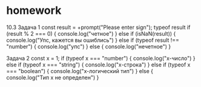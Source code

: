 # homework 
10.3
Задача 1
const result = +prompt("Please enter sign");
typeof result
if (result % 2 === 0) {
  console.log("четное")
} else if (isNaN(result)) {
  console.log("Упс, кажется вы ошиблись")
} else if (typeof result !== "number") {
  console.log("упс")
} else {
  console.log("нечетное")
}

Задача 2
const x = 1;
if (typeof x === "number") {
  console.log("x-число")
} else if (typeof x === "string") {
  console.log("x-строка")
} else if (typeof x === "boolean") {
  console.log("x-логический тип")
} else {
  console.log("Тип x не определен")
}

